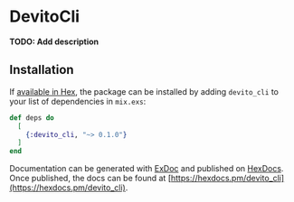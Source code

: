 # DevitoCli

**TODO: Add description**

## Installation

If [available in Hex](https://hex.pm/docs/publish), the package can be installed
by adding `devito_cli` to your list of dependencies in `mix.exs`:

```elixir
def deps do
  [
    {:devito_cli, "~> 0.1.0"}
  ]
end
```

Documentation can be generated with [ExDoc](https://github.com/elixir-lang/ex_doc)
and published on [HexDocs](https://hexdocs.pm). Once published, the docs can
be found at [https://hexdocs.pm/devito_cli](https://hexdocs.pm/devito_cli).

